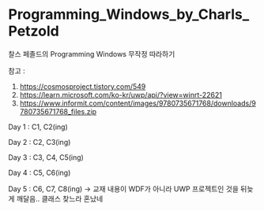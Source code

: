 # Programming_Windows_by_Charls_Petzold
찰스 페졸드의 Programming Windows 무작정 따라하기

참고 :

1) https://cosmosproject.tistory.com/549
2) https://learn.microsoft.com/ko-kr/uwp/api/?view=winrt-22621
3) https://www.informit.com/content/images/9780735671768/downloads/9780735671768_files.zip


Day 1 : C1, C2(ing)

Day 2 : C2, C3(ing)

Day 3 : C3, C4, C5(ing)

Day 4 : C5, C6(ing)

Day 5 : C6, C7, C8(ing) -> 교재 내용이 WDF가 아니라 UWP 프로젝트인 것을 뒤늦게 깨달음.. 클래스 찾느라 혼났네
